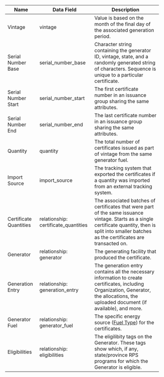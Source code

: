 | Name                   | Data Field                           | Description                                                                                                                                                                                        |
|------------------------|--------------------------------------|---------------------------------------------------------------------------------------------------------------------------------------------------------------------------------------------------------|
| Vintage                | vintage                              | Value is based on the month of the final day of the associated generation period.                                                                                                                       |
| Serial Number Base     | serial\_number\_base                   | Character string containing the generator ID, vintage, state, and a randomly generated string of characters. Sequence is unique to a particular certificate.                                            |
| Serial Number Start    | serial\_number\_start                  | The first certificate number in an issuance group sharing the same attributes.                                                                                                                          |
| Serial Number End      | serial\_number\_end                    | The last certificate number in an issuance group sharing the same attributes.                                                                                                                           |
| Quantity               | quantity                             | The total number of certificates issued as part of vintage from the same generator fuel.                                                                                                                |
| Import Source          | import_source                        | The tracking system that exported the certificates if a quantity was imported from an external tracking system.                                                                                         |
| Certificate Quantities | relationship: certificate_quantities | The associated batches of certificates that were part of the same issuance vintage. Starts as a single certificate quantity, then is split into smaller batches as the certificates are transacted on.  |   
| Generator              | relationship: generator              | The generating facility that produced the certificate.|
| Generation Entry    | relationship: generation_entry              |The generation entry contains all the necessary information to create certificates, including Organization, Generator, the allocations, the uploaded document (if available), and more. |
| Generator Fuel         | relationship: generator_fuel         | The specific energy source ([Fuel Type](https://mrets.github.io/Operating-Procedures/appendixb1)) for the certificates.|
| Eligibilities         | relationship: eligibilities         |The eligilibity tags on the Generator. These tags show which, if any, state/province RPS programs for which the Generator is eligible. |
